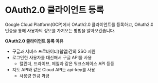 # OAuth2.0 클라이언트 등록

Google Cloud Platform(GCP)에서 OAuth2.0 클라이언트를 등록하고, OAuth2.0 인증을 통해 사용자의 정보를 가져오는 방법을 알아보겠습니다.


**OAuth2.0 클라이언트 등록 이유**    
* 구글과 서비스 프로바이더(웹앱)간의 SSO 지원
* 로그인한 사용자를 대신해서 구글 API룰 사용
    * 캘린더, 드라이브, 메일과 같은 워크스페이스 API 등등
* 지도 API와 같은 Cloud API는 api-key룰 사용
    * 사용량 만큼 과금




